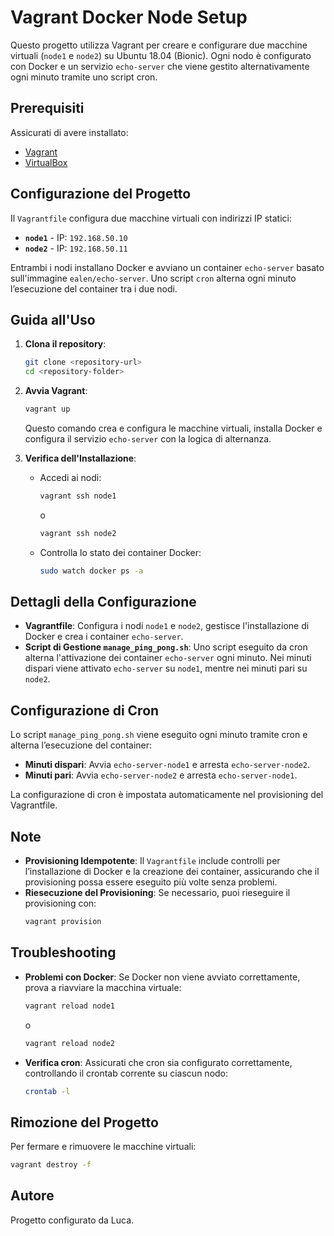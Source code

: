 # Vagrant Docker Node Setup

Questo progetto utilizza Vagrant per creare e configurare due macchine virtuali (`node1` e `node2`) su Ubuntu 18.04 (Bionic). Ogni nodo è configurato con Docker e un servizio `echo-server` che viene gestito alternativamente ogni minuto tramite uno script cron.

## Prerequisiti

Assicurati di avere installato:

- [Vagrant](https://www.vagrantup.com/downloads)
- [VirtualBox](https://www.virtualbox.org/)

## Configurazione del Progetto

Il `Vagrantfile` configura due macchine virtuali con indirizzi IP statici:

- **`node1`** - IP: `192.168.50.10`
- **`node2`** - IP: `192.168.50.11`

Entrambi i nodi installano Docker e avviano un container `echo-server` basato sull'immagine `ealen/echo-server`. Uno script `cron` alterna ogni minuto l’esecuzione del container tra i due nodi.

## Guida all'Uso

1. **Clona il repository**:
   ```bash
   git clone <repository-url>
   cd <repository-folder>
   ```

2. **Avvia Vagrant**:
   ```bash
   vagrant up
   ```
   Questo comando crea e configura le macchine virtuali, installa Docker e configura il servizio `echo-server` con la logica di alternanza.

3. **Verifica dell'Installazione**:
   - Accedi ai nodi:
     ```bash
     vagrant ssh node1
     ```
     o
     ```bash
     vagrant ssh node2
     ```
   - Controlla lo stato dei container Docker:
     ```bash
     sudo watch docker ps -a
     ```

## Dettagli della Configurazione

- **Vagrantfile**: Configura i nodi `node1` e `node2`, gestisce l'installazione di Docker e crea i container `echo-server`.
- **Script di Gestione `manage_ping_pong.sh`**: Uno script eseguito da cron alterna l'attivazione dei container `echo-server` ogni minuto. Nei minuti dispari viene attivato `echo-server` su `node1`, mentre nei minuti pari su `node2`.

## Configurazione di Cron

Lo script `manage_ping_pong.sh` viene eseguito ogni minuto tramite cron e alterna l’esecuzione del container:

- **Minuti dispari**: Avvia `echo-server-node1` e arresta `echo-server-node2`.
- **Minuti pari**: Avvia `echo-server-node2` e arresta `echo-server-node1`.

La configurazione di cron è impostata automaticamente nel provisioning del Vagrantfile.

## Note

- **Provisioning Idempotente**: Il `Vagrantfile` include controlli per l’installazione di Docker e la creazione dei container, assicurando che il provisioning possa essere eseguito più volte senza problemi.
- **Riesecuzione del Provisioning**: Se necessario, puoi rieseguire il provisioning con:
  ```bash
  vagrant provision
  ```

## Troubleshooting

- **Problemi con Docker**: Se Docker non viene avviato correttamente, prova a riavviare la macchina virtuale:
  ```bash
  vagrant reload node1
  ```
  o
  ```bash
  vagrant reload node2
  ```

- **Verifica cron**: Assicurati che cron sia configurato correttamente, controllando il crontab corrente su ciascun nodo:
  ```bash
  crontab -l
  ```

## Rimozione del Progetto

Per fermare e rimuovere le macchine virtuali:
```bash
vagrant destroy -f
```

## Autore

Progetto configurato da Luca.
